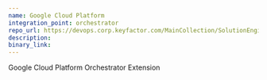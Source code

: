 ```yaml
---
name: Google Cloud Platform
integration_point: orchestrator
repo_url: https://devops.corp.keyfactor.com/MainCollection/SolutionEngineering/_git/anygateway-godaddy
description: 
binary_link:
---
```


Google Cloud Platform Orchestrator Extension